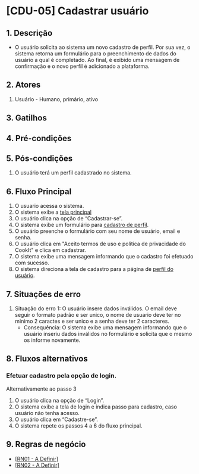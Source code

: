 # [CDU-05] Cadastrar usuário 

## 1. Descrição
 - O usuário solicita ao sistema um novo cadastro de perfil. Por sua vez, o sistema 
retorna um formulário para o preenchimento de dados do usuário a qual é completado. Ao final, 
é exibido uma mensagem de confirmação e o novo perfil é adicionado a plataforma.     
## 2. Atores
 1. Usuário - Humano, primário, ativo
## 3. Gatilhos
 
## 4. Pré-condições

## 5. Pós-condições
 1. O usuário terá um perfil cadastrado no sistema.

## 6. Fluxo Principal
 1. O usuario acessa o sistema.
 2. O sistema exibe a [tela principal](https://meet.google.com/linkredirect?authuser=0&dest=https%3A%2F%2Fgitlab.devops.ifrn.edu.br%2Ftads.cnat%2Fpdsweb%2F2020.1%2Feasy-cook%2F-%2Fblob%2Fmaster%2FDoc%2FAnalise%2FPrototipo%2FRedesign%2520%25235%2FTela%2520inicial.png)
 3. O usuário clica na opção de “Cadastrar-se”.
 4. O sistema exibe um formulário para [cadastro de perfil](https://meet.google.com/linkredirect?authuser=0&dest=https%3A%2F%2Fgitlab.devops.ifrn.edu.br%2Ftads.cnat%2Fpdsweb%2F2020.1%2Feasy-cook%2F-%2Fblob%2Fmaster%2FDoc%2FAnalise%2FPrototipo%2FRedesign%2520%25235%2FTela%2520de%2520cadastro-1.png).
 5. O usuário preenche o formulário com seu nome de usuário, email e senha.
 6. O usuário clica em "Aceito termos de uso e politica de privacidade do CookIt" e clica em cadastrar.
 7. O sistema exibe uma mensagem informando que o cadastro foi efetuado com sucesso.
 8. O sistema direciona a tela de cadastro para a página de [perfil do usuário](https://gitlab.devops.ifrn.edu.br/tads.cnat/pdsweb/2020.1/easy-cook/-/blob/master/Doc/Analise/Prototipo/Redesign%20%235/Tela%20de%20meu%20perfil.png).
## 7. Situações de erro
 1. Situação do erro 1: O usuário insere dados inválidos. O email deve seguir o formato padrão e ser unico, o nome de usuario deve ter no minimo 2 caractes e ser unico e a senha deve ter 2 caracteres. 
    - Consequência: O sistema exibe uma mensagem informando que o usuário inseriu dados inválidos no formulário e solicita que o mesmo os informe novamente.
 
## 8. Fluxos alternativos

### Efetuar cadastro pela opção de login.
Alternativamente ao passo 3
1. O usuário clica na opção de “Login”.
2. O sistema exibe a tela de login e indica passo para cadastro, caso usuário não tenha acesso.
3. O usuário clica em “Cadastre-se”.
4. O sistema repete os passos 4 a 6 do fluxo principal.

## 9. Regras de negócio
  - [[RN01 - A Definir]](Doc/visao.md)
  - [[RN02 - A Definir]](Doc/visao.md)

